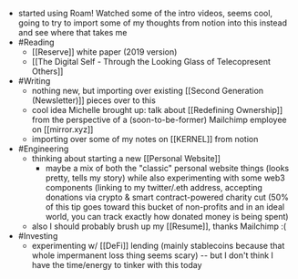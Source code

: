 - started using Roam! Watched some of the intro videos, seems cool, going to try to import some of my thoughts from notion into this instead and see where that takes me
- #Reading
    - [[Reserve]] white paper (2019 version)
    - [[The Digital Self - Through the Looking Glass of Telecopresent Others]]
- #Writing
    - nothing new, but importing over existing [[Second Generation (Newsletter)]] pieces over to this
    - cool idea Michelle brought up: talk about [[Redefining Ownership]] from the perspective of a (soon-to-be-former) Mailchimp employee on [[mirror.xyz]]
    - importing over some of my notes on [[KERNEL]] from notion
- #Engineering
    - thinking about starting a new [[Personal Website]]
        - maybe a mix of both the "classic" personal website things (looks pretty, tells my story) while also experimenting with some web3 components (linking to my twitter/.eth address, accepting donations via crypto & smart contract-powered charity cut (50% of this tip goes toward this bucket of non-profits and in an ideal world, you can track exactly how donated money is being spent)
    - also I should probably brush up my [[Resume]], thanks Mailchimp :(
- #Investing
    - experimenting w/ [[DeFi]] lending (mainly stablecoins because that whole impermanent loss thing seems scary) -- but I don't think I have the time/energy to tinker with this today

